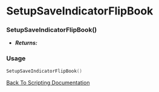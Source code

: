 # SetupSaveIndicatorFlipBook

### SetupSaveIndicatorFlipBook()
- ***Returns:*** 

### Usage

```Lua
SetupSaveIndicatorFlipBook()
```


[Back To Scripting Documentation](../README.md)
